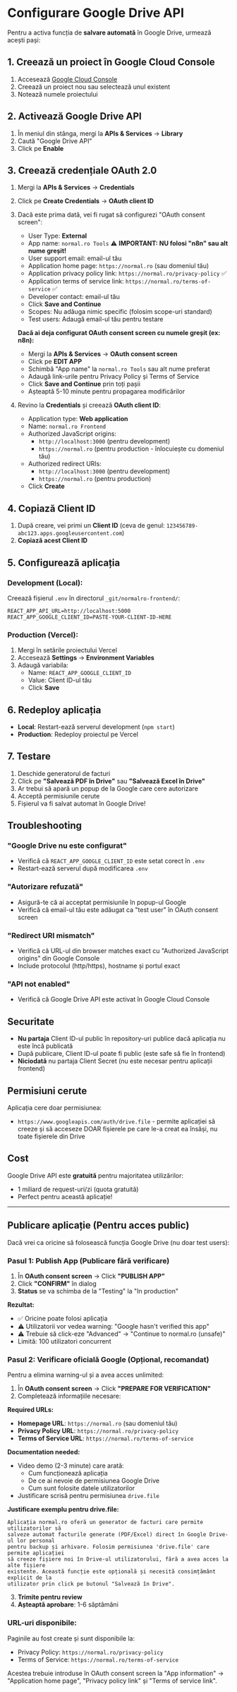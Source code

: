 # Configurare Google Drive API

Pentru a activa funcția de **salvare automată** în Google Drive, urmează acești pași:

## 1. Creează un proiect în Google Cloud Console

1. Accesează [Google Cloud Console](https://console.cloud.google.com/)
2. Creează un proiect nou sau selectează unul existent
3. Notează numele proiectului

## 2. Activează Google Drive API

1. În meniul din stânga, mergi la **APIs & Services** → **Library**
2. Caută "Google Drive API"
3. Click pe **Enable**

## 3. Creează credențiale OAuth 2.0

1. Mergi la **APIs & Services** → **Credentials**
2. Click pe **Create Credentials** → **OAuth client ID**
3. Dacă este prima dată, vei fi rugat să configurezi "OAuth consent screen":
   - User Type: **External**
   - App name: `normal.ro Tools` ⚠️ **IMPORTANT: NU folosi "n8n" sau alt nume greșit!**
   - User support email: email-ul tău
   - Application home page: `https://normal.ro` (sau domeniul tău)
   - Application privacy policy link: `https://normal.ro/privacy-policy` ✅
   - Application terms of service link: `https://normal.ro/terms-of-service` ✅
   - Developer contact: email-ul tău
   - Click **Save and Continue**
   - Scopes: Nu adăuga nimic specific (folosim scope-uri standard)
   - Test users: Adaugă email-ul tău pentru testare
   
   **Dacă ai deja configurat OAuth consent screen cu numele greșit (ex: n8n):**
   - Mergi la **APIs & Services** → **OAuth consent screen**
   - Click pe **EDIT APP**
   - Schimbă "App name" la `normal.ro Tools` sau alt nume preferat
   - Adaugă link-urile pentru Privacy Policy și Terms of Service
   - Click **Save and Continue** prin toți pașii
   - Așteaptă 5-10 minute pentru propagarea modificărilor
4. Revino la **Credentials** și creează **OAuth client ID**:
   - Application type: **Web application**
   - Name: `normal.ro Frontend`
   - Authorized JavaScript origins:
     - `http://localhost:3000` (pentru development)
     - `https://normal.ro` (pentru production - înlocuiește cu domeniul tău)
   - Authorized redirect URIs:
     - `http://localhost:3000` (pentru development)
     - `https://normal.ro` (pentru production)
   - Click **Create**

## 4. Copiază Client ID

1. După creare, vei primi un **Client ID** (ceva de genul: `123456789-abc123.apps.googleusercontent.com`)
2. **Copiază acest Client ID**

## 5. Configurează aplicația

### Development (Local):

Creează fișierul `.env` în directorul `_git/normalro-frontend/`:

```env
REACT_APP_API_URL=http://localhost:5000
REACT_APP_GOOGLE_CLIENT_ID=PASTE-YOUR-CLIENT-ID-HERE
```

### Production (Vercel):

1. Mergi în setările proiectului Vercel
2. Accesează **Settings** → **Environment Variables**
3. Adaugă variabila:
   - Name: `REACT_APP_GOOGLE_CLIENT_ID`
   - Value: Client ID-ul tău
   - Click **Save**

## 6. Redeploy aplicația

- **Local**: Restart-ează serverul development (`npm start`)
- **Production**: Redeploy proiectul pe Vercel

## 7. Testare

1. Deschide generatorul de facturi
2. Click pe **"Salvează PDF în Drive"** sau **"Salvează Excel în Drive"**
3. Ar trebui să apară un popup de la Google care cere autorizare
4. Acceptă permisiunile cerute
5. Fișierul va fi salvat automat în Google Drive!

## Troubleshooting

### "Google Drive nu este configurat"
- Verifică că `REACT_APP_GOOGLE_CLIENT_ID` este setat corect în `.env`
- Restart-ează serverul după modificarea `.env`

### "Autorizare refuzată"
- Asigură-te că ai acceptat permisiunile în popup-ul Google
- Verifică că email-ul tău este adăugat ca "test user" în OAuth consent screen

### "Redirect URI mismatch"
- Verifică că URL-ul din browser matches exact cu "Authorized JavaScript origins" din Google Console
- Include protocolul (http/https), hostname și portul exact

### "API not enabled"
- Verifică că Google Drive API este activat în Google Cloud Console

## Securitate

- **Nu partaja** Client ID-ul public în repository-uri publice dacă aplicația nu este încă publicată
- După publicare, Client ID-ul poate fi public (este safe să fie în frontend)
- **Niciodată** nu partaja Client Secret (nu este necesar pentru aplicații frontend)

## Permisiuni cerute

Aplicația cere doar permisiunea:
- `https://www.googleapis.com/auth/drive.file` - permite aplicației să creeze și să acceseze DOAR fișierele pe care le-a creat ea însăși, nu toate fișierele din Drive

## Cost

Google Drive API este **gratuită** pentru majoritatea utilizărilor:
- 1 miliard de request-uri/zi (quota gratuită)
- Perfect pentru această aplicație!

---

## Publicare aplicație (Pentru acces public)

Dacă vrei ca oricine să folosească funcția Google Drive (nu doar test users):

### Pasul 1: Publish App (Publicare fără verificare)

1. În **OAuth consent screen** → Click **"PUBLISH APP"**
2. Click **"CONFIRM"** în dialog
3. **Status** se va schimba de la "Testing" la "In production"

**Rezultat:**
- ✅ Oricine poate folosi aplicația
- ⚠️ Utilizatorii vor vedea warning: "Google hasn't verified this app"
- ⚠️ Trebuie să click-eze "Advanced" → "Continue to normal.ro (unsafe)"
- Limită: 100 utilizatori concurrent

### Pasul 2: Verificare oficială Google (Opțional, recomandat)

Pentru a elimina warning-ul și a avea acces unlimited:

1. În **OAuth consent screen** → Click **"PREPARE FOR VERIFICATION"**
2. Completează informațiile necesare:

**Required URLs:**
- **Homepage URL**: `https://normal.ro` (sau domeniul tău)
- **Privacy Policy URL**: `https://normal.ro/privacy-policy`
- **Terms of Service URL**: `https://normal.ro/terms-of-service`

**Documentation needed:**
- Video demo (2-3 minute) care arată:
  - Cum funcționează aplicația
  - De ce ai nevoie de permisiunea Google Drive
  - Cum sunt folosite datele utilizatorilor
- Justificare scrisă pentru permisiunea `drive.file`

**Justificare exemplu pentru drive.file:**
```
Aplicația normal.ro oferă un generator de facturi care permite utilizatorilor să 
salveze automat facturile generate (PDF/Excel) direct în Google Drive-ul lor personal 
pentru backup și arhivare. Folosim permisiunea 'drive.file' care permite aplicației 
să creeze fișiere noi în Drive-ul utilizatorului, fără a avea acces la alte fișiere 
existente. Această funcție este opțională și necesită consimțământ explicit de la 
utilizator prin click pe butonul "Salvează în Drive".
```

3. **Trimite pentru review**
4. **Așteaptă aprobare**: 1-6 săptămâni

### URL-uri disponibile:

Paginile au fost create și sunt disponibile la:
- Privacy Policy: `https://normal.ro/privacy-policy`
- Terms of Service: `https://normal.ro/terms-of-service`

Acestea trebuie introduse în OAuth consent screen la "App information" → "Application home page", "Privacy policy link" și "Terms of service link".

